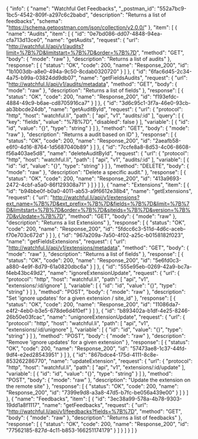 {
  "info": {
    "name": "Watchful Get Feedbacks",
    "_postman_id": "552a7bc9-1bc5-4542-809f-a297c6c2babd",
    "description": "Returns a list of feedbacks",
    "schema": "https://schema.getpostman.com/json/collection/v2.0.0/"
  },
  "item": [
    {
      "name": "Audits",
      "item": [
        {
          "id": "0e7bd086-dd07-4848-94ea-cfa713d13ce0",
          "name": "getAudits",
          "request": {
            "url": "http://watchful.li/api/v1/audits?limit=%7B%7D&limitstart=%7B%7D&order=%7B%7D",
            "method": "GET",
            "body": {
              "mode": "raw"
            },
            "description": "Returns a list of audits"
          },
          "response": [
            {
              "status": "OK",
              "code": 200,
              "name": "Response_200",
              "id": "1b1003db-a8e0-494a-9c50-8cdab0320720"
            }
          ]
        },
        {
          "id": "6fac6d45-2c34-4a75-b99a-03824dd9db07",
          "name": "getFieldsAudits",
          "request": {
            "url": "http://watchful.li/api/v1/audits/metadata",
            "method": "GET",
            "body": {
              "mode": "raw"
            },
            "description": "Returns a list of fields"
          },
          "response": [
            {
              "status": "OK",
              "code": 200,
              "name": "Response_200",
              "id": "f193efdc-4884-49c9-b6ae-cd8705916ca7"
            }
          ]
        },
        {
          "id": "3d6c95c1-3f7a-46e0-93cb-ab3bbcde24db",
          "name": "getAuditById",
          "request": {
            "url": {
              "protocol": "http",
              "host": "watchful.li",
              "path": [
                "api",
                "v1",
                "audits/:id"
              ],
              "query": [
                {
                  "key": "fields",
                  "value": "%7B%7D",
                  "disabled": false
                }
              ],
              "variable": [
                {
                  "id": "id",
                  "value": "{}",
                  "type": "string"
                }
              ]
            },
            "method": "GET",
            "body": {
              "mode": "raw"
            },
            "description": "Returns a audit based on ID"
          },
          "response": [
            {
              "status": "OK",
              "code": 200,
              "name": "Response_200",
              "id": "2aeafb58-e6f0-4d16-8764-1d5687040b89"
            }
          ]
        },
        {
          "id": "7ccfe8a8-8d53-4c06-8608-f56a403ae5d8",
          "name": "deleteAuditById",
          "request": {
            "url": {
              "protocol": "http",
              "host": "watchful.li",
              "path": [
                "api",
                "v1",
                "audits/:id"
              ],
              "variable": [
                {
                  "id": "id",
                  "value": "{}",
                  "type": "string"
                }
              ]
            },
            "method": "DELETE",
            "body": {
              "mode": "raw"
            },
            "description": "Delete a specific audit."
          },
          "response": [
            {
              "status": "OK",
              "code": 200,
              "name": "Response_200",
              "id": "413a9693-2472-4cbf-a5a0-86f129308a71"
            }
          ]
        }
      ]
    },
    {
      "name": "Extensions",
      "item": [
        {
          "id": "b94bbe0f-b0a0-4011-ab53-a9f6612e38b4",
          "name": "getExtensions",
          "request": {
            "url": "http://watchful.li/api/v1/extensions?ext_name=%7B%7D&ext_prefix=%7B%7D&fields=%7B%7D&limit=%7B%7D&limitstart=%7B%7D&order=%7B%7D&siteids=%7B%7D&version=%7B%7D&vUpdate=%7B%7D",
            "method": "GET",
            "body": {
              "mode": "raw"
            },
            "description": "Returns a list Extensions"
          },
          "response": [
            {
              "status": "OK",
              "code": 200,
              "name": "Response_200",
              "id": "5fdcc6c3-511d-4d6c-aceb-f70e703c672d"
            }
          ]
        },
        {
          "id": "967a209a-7a50-4f02-a25c-b0158182f023",
          "name": "getFieldsExtensions",
          "request": {
            "url": "http://watchful.li/api/v1/extensions/metadata",
            "method": "GET",
            "body": {
              "mode": "raw"
            },
            "description": "Returns a list of fields"
          },
          "response": [
            {
              "status": "OK",
              "code": 200,
              "name": "Response_200",
              "id": "5e6fd0c3-a880-4e9f-8d79-61a0820dbc6a"
            }
          ]
        },
        {
          "id": "555e95eb-0269-42a9-bc7a-f4eb43bc49d2",
          "name": "ignoreExtensionUpdate",
          "request": {
            "url": {
              "protocol": "http",
              "host": "watchful.li",
              "path": [
                "api",
                "v1",
                "extensions/:id/ignore"
              ],
              "variable": [
                {
                  "id": "id",
                  "value": "{}",
                  "type": "string"
                }
              ]
            },
            "method": "POST",
            "body": {
              "mode": "raw"
            },
            "description": "Set 'ignore updates' for a given extension / site_id"
          },
          "response": [
            {
              "status": "OK",
              "code": 200,
              "name": "Response_200",
              "id": "11086da7-e4f2-4eb0-b3e5-678de6d4f0ef"
            }
          ]
        },
        {
          "id": "b893402a-b1df-4e25-8246-26b50e03fcac",
          "name": "unignoreExtensionUpdate",
          "request": {
            "url": {
              "protocol": "http",
              "host": "watchful.li",
              "path": [
                "api",
                "v1",
                "extensions/:id/unignore"
              ],
              "variable": [
                {
                  "id": "id",
                  "value": "{}",
                  "type": "string"
                }
              ]
            },
            "method": "POST",
            "body": {
              "mode": "raw"
            },
            "description": "Remove 'ignore updates' for a given extension"
          },
          "response": [
            {
              "status": "OK",
              "code": 200,
              "name": "Response_200",
              "id": "57473ae8-1c37-44fd-9df4-e2ed28543951"
            }
          ]
        },
        {
          "id": "867bdce4-175d-4111-8c8e-853262286770",
          "name": "updateExtension",
          "request": {
            "url": {
              "protocol": "http",
              "host": "watchful.li",
              "path": [
                "api",
                "v1",
                "extensions/:id/update"
              ],
              "variable": [
                {
                  "id": "id",
                  "value": "{}",
                  "type": "string"
                }
              ]
            },
            "method": "POST",
            "body": {
              "mode": "raw"
            },
            "description": "Update the extension on the remote site"
          },
          "response": [
            {
              "status": "OK",
              "code": 200,
              "name": "Response_200",
              "id": "7399e9d8-a3a8-47d5-b7fc-be056a439e00"
            }
          ]
        }
      ]
    },
    {
      "name": "Feedbacks",
      "item": [
        {
          "id": "3ec38a99-578a-4b78-9303-19dd1a8f1117",
          "name": "getFeedbacks",
          "request": {
            "url": "http://watchful.li/api/v1/feedbacks?fields=%7B%7D",
            "method": "GET",
            "body": {
              "mode": "raw"
            },
            "description": "Returns a list of feedbacks"
          },
          "response": [
            {
              "status": "OK",
              "code": 200,
              "name": "Response_200",
              "id": "77562185-827d-4c11-b853-166251174179"
            }
          ]
        }
      ]
    }
  ]
}